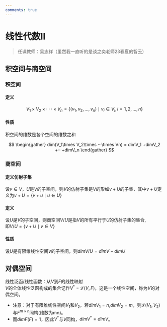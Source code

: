 ```yaml
---
comments: true
---
```


# 线性代数Ⅱ

> 任课教师：吴志祥（虽然我一直听的是谈之奕老师23春夏的智云）
## 积空间与商空间
### 积空间

#### 定义

$$
V_1\times V_2\times ···\times V_n = \{(v_1,v_2,\dots,v_n)\mid v_i\in V_i, i = 1,2,\dots,n\}
$$

#### 性质
积空间的维数是各个空间的维数之和  

$$
\begin{gather}
dim(V_1\times V_2\times ···\times Vn) = dimV_1 +dimV_2 +···+dimV_n
\end{gather}
$$
### 商空间

#### 定义仿射子集
设$v\in V$，$U$是$V$的子空间，则$V$的仿射子集是$V$的形如$v+U$的子集，其中$v+U$定义为$v+U =\{v+u\mid u∈U\}$  

#### 定义
设$U$是$V$的子空间，则商空间$V/U$是指$V$的所有平行于$U$的仿射子集的集合,  
即$V/U =\{v+U\mid v\in V\}$  
#### 性质
设$U$是有限维线性空间$V$的子空间，则$dimV/U = dimV − dimU$  

## 对偶空间
线性泛函/线性函数：从$V$到$F$的线性映射  
$V$的全体线性泛函构成的集合记作$V^*$ = $\mathcal{L}
(V,F)$，这是一个线性空间，称为$V$的对偶空间。

- 注意：对于有限维线性空间$V_1$和$V_2$，若$dimV_1 = n$,$dimV_2 = m$，则$\mathcal{L}(V_1,V_2)$与$F^{m×n}$同构(维数为mn)。  
- 而$dimF(F) = 1$，因此$V^*$与$V$同构，$dimV^* = dimV$。